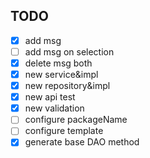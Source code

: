## TODO
- [x] add msg
- [ ] add msg on selection
- [x] delete msg both
- [x] new service&impl
- [x] new repository&impl
- [x] new api test
- [x] new validation
- [ ] configure packageName
- [ ] configure template
- [x] generate base DAO method
